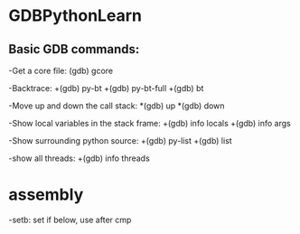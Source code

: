 # GDBPythonLearn

## Basic GDB commands:
-Get a core file: (gdb) gcore

-Backtrace:
  +(gdb) py-bt
  +(gdb) py-bt-full
  +(gdb) bt
  
-Move up and down the call stack:
  *(gdb) up
  *(gdb) down
  
-Show local variables in the stack frame:
  +(gdb) info locals
  +(gdb) info args
 
-Show surrounding python source:
 +(gdb) py-list
 +(gdb) list
  
-show all threads:
 +(gdb) info threads




# assembly </br>
-setb: set if below, use after cmp
